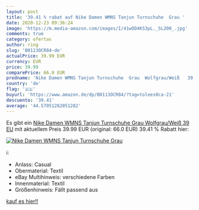 ```yaml
---
layout: post
title: '39.41 % rabat auf Nike Damen WMNS Tanjun Turnschuhe  Grau '
date: 2020-12-23 09:36:24
image: 'https://m.media-amazon.com/images/I/41wOD4KS3pL._SL200_.jpg'
comments: true
category: ofertas
author: ring
slug: 'B0113OCR84-de'
actualPrice: 39.99 EUR
currency: EUR
price: 39.99
comparePrice: 66.0 EUR
prodname: 'Nike Damen WMNS Tanjun Turnschuhe  Grau  Wolfgrau/Weiß   39 EU'
country: 'de'
flag: '🇩🇪'
buyurl: 'https://www.amazon.de/dp/B0113OCR84/?tag=tolees0ca-21'
descuento: '39.41'
average: '44.57051282051282'
---
```


Es gibt ein [Nike Damen WMNS Tanjun Turnschuhe  Grau  Wolfgrau/Weiß   39 EU](https://www.amazon.de/dp/B0113OCR84/?tag=tolees0ca-21) mit aktuellem Preis 39.99 EUR (original: 66.0 EUR) 39.41 % Rabatt hier:

[![Nike Damen WMNS Tanjun Turnschuhe  Grau ](https://m.media-amazon.com/images/I/41wOD4KS3pL._SL200_.jpg)](https://www.amazon.de/dp/B0113OCR84/?tag=tolees0ca-21)

ℹ️:

- Anlass: Casual
- Obermaterial: Textil
- eBay Multihinweis: verschiedene Farben
- Innenmaterial: Textil
- Größenhinweis: Fällt passend aus

[kauf es hier!!](https://www.amazon.de/dp/B0113OCR84/?tag=tolees0ca-21)
